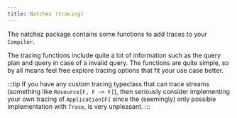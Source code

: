 ```yaml
---
title: Natchez (tracing)
---
```

The natchez package contains some functions to add traces to your `Compiler`.

The tracing functions include quite a lot of information such as the query plan and query in case of a invalid query.
The functions are quite simple, so by all means feel free explore tracing options that fit your use case better.

:::tip
If you have any custom tracing typeclass that can trace streams (something like `Resource[F, F ~> F]`), then seriously consider implementing your own tracing of `Application[F]` since the (seemingly) only possible implementation with `Trace`, is very unpleasant.
:::
